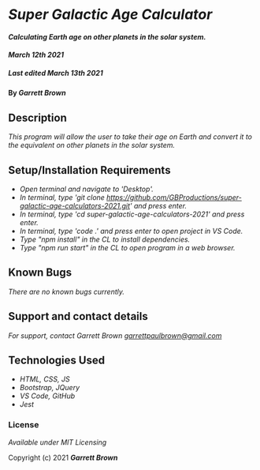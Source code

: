 # _Super Galactic Age Calculator_

#### _Calculating Earth age on other planets in the solar system._ 
#### _March 12th 2021_
##### _Last edited March 13th 2021_

#### By _**Garrett Brown**_

## Description
_This program will allow the user to take their age on Earth and convert it to the equivalent on other planets in the solar system._ 


## Setup/Installation Requirements

* _Open terminal and navigate to 'Desktop'._
* _In terminal, type 'git clone https://github.com/GBProductions/super-galactic-age-calculators-2021.git' and press enter._
* _In terminal, type 'cd super-galactic-age-calculators-2021' and press enter._
* _In terminal, type 'code .' and press enter to open project in VS Code._
* _Type "npm install" in the CL to install dependencies._
* _Type "npm run start" in the CL to open program in a web browser._



## Known Bugs

_There are no known bugs currently._

## Support and contact details

_For support, contact Garrett Brown <garrettpaulbrown@gmail.com>_

## Technologies Used

* _HTML, CSS, JS_
* _Bootstrap, JQuery_
* _VS Code, GitHub_
* _Jest_

### License

*Available under MIT Licensing*

Copyright (c) 2021 **_Garrett Brown_**